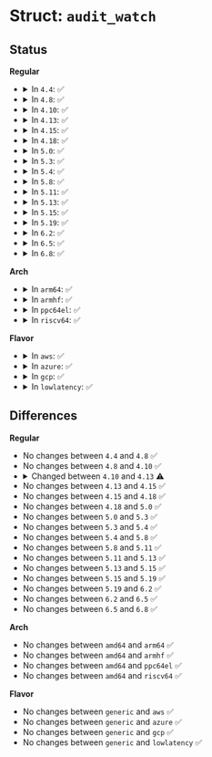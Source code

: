 # Struct: <code>audit_watch</code>

## Status
<b>Regular</b>
<ul>
<li>
<details>
<summary>In <code>4.4</code>: ✅</summary>

```c
struct audit_watch {
    atomic_t count;
    dev_t dev;
    char *path;
    long unsigned int ino;
    struct audit_parent *parent;
    struct list_head wlist;
    struct list_head rules;
};
```
</details>
</li>
<li>
<details>
<summary>In <code>4.8</code>: ✅</summary>

```c
struct audit_watch {
    atomic_t count;
    dev_t dev;
    char *path;
    long unsigned int ino;
    struct audit_parent *parent;
    struct list_head wlist;
    struct list_head rules;
};
```
</details>
</li>
<li>
<details>
<summary>In <code>4.10</code>: ✅</summary>

```c
struct audit_watch {
    atomic_t count;
    dev_t dev;
    char *path;
    long unsigned int ino;
    struct audit_parent *parent;
    struct list_head wlist;
    struct list_head rules;
};
```
</details>
</li>
<li>
<details>
<summary>In <code>4.13</code>: ✅</summary>

```c
struct audit_watch {
    refcount_t count;
    dev_t dev;
    char *path;
    long unsigned int ino;
    struct audit_parent *parent;
    struct list_head wlist;
    struct list_head rules;
};
```
</details>
</li>
<li>
<details>
<summary>In <code>4.15</code>: ✅</summary>

```c
struct audit_watch {
    refcount_t count;
    dev_t dev;
    char *path;
    long unsigned int ino;
    struct audit_parent *parent;
    struct list_head wlist;
    struct list_head rules;
};
```
</details>
</li>
<li>
<details>
<summary>In <code>4.18</code>: ✅</summary>

```c
struct audit_watch {
    refcount_t count;
    dev_t dev;
    char *path;
    long unsigned int ino;
    struct audit_parent *parent;
    struct list_head wlist;
    struct list_head rules;
};
```
</details>
</li>
<li>
<details>
<summary>In <code>5.0</code>: ✅</summary>

```c
struct audit_watch {
    refcount_t count;
    dev_t dev;
    char *path;
    long unsigned int ino;
    struct audit_parent *parent;
    struct list_head wlist;
    struct list_head rules;
};
```
</details>
</li>
<li>
<details>
<summary>In <code>5.3</code>: ✅</summary>

```c
struct audit_watch {
    refcount_t count;
    dev_t dev;
    char *path;
    long unsigned int ino;
    struct audit_parent *parent;
    struct list_head wlist;
    struct list_head rules;
};
```
</details>
</li>
<li>
<details>
<summary>In <code>5.4</code>: ✅</summary>

```c
struct audit_watch {
    refcount_t count;
    dev_t dev;
    char *path;
    long unsigned int ino;
    struct audit_parent *parent;
    struct list_head wlist;
    struct list_head rules;
};
```
</details>
</li>
<li>
<details>
<summary>In <code>5.8</code>: ✅</summary>

```c
struct audit_watch {
    refcount_t count;
    dev_t dev;
    char *path;
    long unsigned int ino;
    struct audit_parent *parent;
    struct list_head wlist;
    struct list_head rules;
};
```
</details>
</li>
<li>
<details>
<summary>In <code>5.11</code>: ✅</summary>

```c
struct audit_watch {
    refcount_t count;
    dev_t dev;
    char *path;
    long unsigned int ino;
    struct audit_parent *parent;
    struct list_head wlist;
    struct list_head rules;
};
```
</details>
</li>
<li>
<details>
<summary>In <code>5.13</code>: ✅</summary>

```c
struct audit_watch {
    refcount_t count;
    dev_t dev;
    char *path;
    long unsigned int ino;
    struct audit_parent *parent;
    struct list_head wlist;
    struct list_head rules;
};
```
</details>
</li>
<li>
<details>
<summary>In <code>5.15</code>: ✅</summary>

```c
struct audit_watch {
    refcount_t count;
    dev_t dev;
    char *path;
    long unsigned int ino;
    struct audit_parent *parent;
    struct list_head wlist;
    struct list_head rules;
};
```
</details>
</li>
<li>
<details>
<summary>In <code>5.19</code>: ✅</summary>

```c
struct audit_watch {
    refcount_t count;
    dev_t dev;
    char *path;
    long unsigned int ino;
    struct audit_parent *parent;
    struct list_head wlist;
    struct list_head rules;
};
```
</details>
</li>
<li>
<details>
<summary>In <code>6.2</code>: ✅</summary>

```c
struct audit_watch {
    refcount_t count;
    dev_t dev;
    char *path;
    long unsigned int ino;
    struct audit_parent *parent;
    struct list_head wlist;
    struct list_head rules;
};
```
</details>
</li>
<li>
<details>
<summary>In <code>6.5</code>: ✅</summary>

```c
struct audit_watch {
    refcount_t count;
    dev_t dev;
    char *path;
    long unsigned int ino;
    struct audit_parent *parent;
    struct list_head wlist;
    struct list_head rules;
};
```
</details>
</li>
<li>
<details>
<summary>In <code>6.8</code>: ✅</summary>

```c
struct audit_watch {
    refcount_t count;
    dev_t dev;
    char *path;
    long unsigned int ino;
    struct audit_parent *parent;
    struct list_head wlist;
    struct list_head rules;
};
```
</details>
</li>
</ul>
<b>Arch</b>
<ul>
<li>
<details>
<summary>In <code>arm64</code>: ✅</summary>

```c
struct audit_watch {
    refcount_t count;
    dev_t dev;
    char *path;
    long unsigned int ino;
    struct audit_parent *parent;
    struct list_head wlist;
    struct list_head rules;
};
```
</details>
</li>
<li>
<details>
<summary>In <code>armhf</code>: ✅</summary>

```c
struct audit_watch {
    refcount_t count;
    dev_t dev;
    char *path;
    long unsigned int ino;
    struct audit_parent *parent;
    struct list_head wlist;
    struct list_head rules;
};
```
</details>
</li>
<li>
<details>
<summary>In <code>ppc64el</code>: ✅</summary>

```c
struct audit_watch {
    refcount_t count;
    dev_t dev;
    char *path;
    long unsigned int ino;
    struct audit_parent *parent;
    struct list_head wlist;
    struct list_head rules;
};
```
</details>
</li>
<li>
<details>
<summary>In <code>riscv64</code>: ✅</summary>

```c
struct audit_watch {
    refcount_t count;
    dev_t dev;
    char *path;
    long unsigned int ino;
    struct audit_parent *parent;
    struct list_head wlist;
    struct list_head rules;
};
```
</details>
</li>
</ul>
<b>Flavor</b>
<ul>
<li>
<details>
<summary>In <code>aws</code>: ✅</summary>

```c
struct audit_watch {
    refcount_t count;
    dev_t dev;
    char *path;
    long unsigned int ino;
    struct audit_parent *parent;
    struct list_head wlist;
    struct list_head rules;
};
```
</details>
</li>
<li>
<details>
<summary>In <code>azure</code>: ✅</summary>

```c
struct audit_watch {
    refcount_t count;
    dev_t dev;
    char *path;
    long unsigned int ino;
    struct audit_parent *parent;
    struct list_head wlist;
    struct list_head rules;
};
```
</details>
</li>
<li>
<details>
<summary>In <code>gcp</code>: ✅</summary>

```c
struct audit_watch {
    refcount_t count;
    dev_t dev;
    char *path;
    long unsigned int ino;
    struct audit_parent *parent;
    struct list_head wlist;
    struct list_head rules;
};
```
</details>
</li>
<li>
<details>
<summary>In <code>lowlatency</code>: ✅</summary>

```c
struct audit_watch {
    refcount_t count;
    dev_t dev;
    char *path;
    long unsigned int ino;
    struct audit_parent *parent;
    struct list_head wlist;
    struct list_head rules;
};
```
</details>
</li>
</ul>

## Differences
<b>Regular</b>
<ul>
<li>
No changes between <code>4.4</code> and <code>4.8</code> ✅
</li>
<li>
No changes between <code>4.8</code> and <code>4.10</code> ✅
</li>
<li>
<details>
<summary>Changed between <code>4.10</code> and <code>4.13</code> ⚠️</summary>
<ul>
<li>
<b>Field type changed. </b>
<code>atomic_t count</code> ➡️ <code>refcount_t count</code>
</li>
</ul>
</details>
</li>
<li>
No changes between <code>4.13</code> and <code>4.15</code> ✅
</li>
<li>
No changes between <code>4.15</code> and <code>4.18</code> ✅
</li>
<li>
No changes between <code>4.18</code> and <code>5.0</code> ✅
</li>
<li>
No changes between <code>5.0</code> and <code>5.3</code> ✅
</li>
<li>
No changes between <code>5.3</code> and <code>5.4</code> ✅
</li>
<li>
No changes between <code>5.4</code> and <code>5.8</code> ✅
</li>
<li>
No changes between <code>5.8</code> and <code>5.11</code> ✅
</li>
<li>
No changes between <code>5.11</code> and <code>5.13</code> ✅
</li>
<li>
No changes between <code>5.13</code> and <code>5.15</code> ✅
</li>
<li>
No changes between <code>5.15</code> and <code>5.19</code> ✅
</li>
<li>
No changes between <code>5.19</code> and <code>6.2</code> ✅
</li>
<li>
No changes between <code>6.2</code> and <code>6.5</code> ✅
</li>
<li>
No changes between <code>6.5</code> and <code>6.8</code> ✅
</li>
</ul>
<b>Arch</b>
<ul>
<li>
No changes between <code>amd64</code> and <code>arm64</code> ✅
</li>
<li>
No changes between <code>amd64</code> and <code>armhf</code> ✅
</li>
<li>
No changes between <code>amd64</code> and <code>ppc64el</code> ✅
</li>
<li>
No changes between <code>amd64</code> and <code>riscv64</code> ✅
</li>
</ul>
<b>Flavor</b>
<ul>
<li>
No changes between <code>generic</code> and <code>aws</code> ✅
</li>
<li>
No changes between <code>generic</code> and <code>azure</code> ✅
</li>
<li>
No changes between <code>generic</code> and <code>gcp</code> ✅
</li>
<li>
No changes between <code>generic</code> and <code>lowlatency</code> ✅
</li>
</ul>
